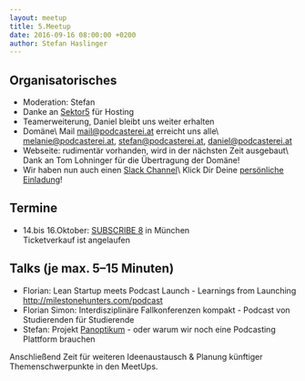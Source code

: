 ```yaml
---
layout: meetup
title: 5.Meetup
date: 2016-09-16 08:00:00 +0200
author: Stefan Haslinger
---
```


## Organisatorisches

* Moderation: Stefan
* Danke an [Sektor5](http://www.sektor5.at/) für Hosting
* Teamerweiterung, Daniel bleibt uns weiter erhalten
* Domäne\\
  Mail <mail@podcasterei.at> erreicht uns alle\\
  <melanie@podcasterei.at>, <stefan@podcasterei.at>, <daniel@podcasterei.at>
* Webseite: rudimentär vorhanden, wird in der nächsten Zeit ausgebaut\\
  Dank an Tom Lohninger für die Übertragung der Domäne!
* Wir haben nun auch einen [Slack Channel](https://podcasterei.slack.com)\\
  Klick Dir Deine [persönliche Einladung](http://podcasterei.herokuapp.com/)!

## Termine
  
- 14.bis 16.Oktober: [SUBSCRIBE 8](http://das-sendezentrum.de/subscribe/sub8/) in München<br/>
  Ticketverkauf ist angelaufen


## Talks (je max. 5–15 Minuten)

* Florian: Lean Startup meets Podcast Launch - Learnings from Launching 
  http://milestonehunters.com/podcast 
* Florian Simon: Interdisziplinäre Fallkonferenzen kompakt - Podcast von Studierenden für 
  Studierende 
* Stefan: Projekt [Panoptikum](https://panoptikum.social) - oder warum wir noch eine Podcasting 
  Plattform brauchen 

Anschließend Zeit für weiteren Ideenaustausch & Planung künftiger Themenschwerpunkte in den 
MeetUps.
